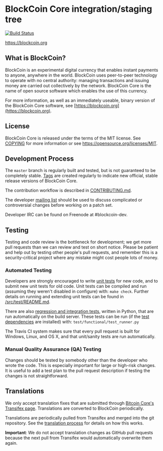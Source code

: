 BlockCoin Core integration/staging tree
=====================================

[![Build Status](https://travis-ci.org/blockcoin-project/blockcoin.svg?branch=master)](https://travis-ci.org/blockcoin-project/blockcoin)

https://blockcoin.org

What is BlockCoin?
----------------

BlockCoin is an experimental digital currency that enables instant payments to
anyone, anywhere in the world. BlockCoin uses peer-to-peer technology to operate
with no central authority: managing transactions and issuing money are carried
out collectively by the network. BlockCoin Core is the name of open source
software which enables the use of this currency.

For more information, as well as an immediately useable, binary version of
the BlockCoin Core software, see [https://blockcoin.org](https://blockcoin.org).

License
-------

BlockCoin Core is released under the terms of the MIT license. See [COPYING](COPYING) for more
information or see https://opensource.org/licenses/MIT.

Development Process
-------------------

The `master` branch is regularly built and tested, but is not guaranteed to be
completely stable. [Tags](https://github.com/blockcoin-project/blockcoin/tags) are created
regularly to indicate new official, stable release versions of BlockCoin Core.

The contribution workflow is described in [CONTRIBUTING.md](CONTRIBUTING.md).

The developer [mailing list](https://groups.google.com/forum/#!forum/blockcoin-dev)
should be used to discuss complicated or controversial changes before working
on a patch set.

Developer IRC can be found on Freenode at #blockcoin-dev.

Testing
-------

Testing and code review is the bottleneck for development; we get more pull
requests than we can review and test on short notice. Please be patient and help out by testing
other people's pull requests, and remember this is a security-critical project where any mistake might cost people
lots of money.

### Automated Testing

Developers are strongly encouraged to write [unit tests](src/test/README.md) for new code, and to
submit new unit tests for old code. Unit tests can be compiled and run
(assuming they weren't disabled in configure) with: `make check`. Further details on running
and extending unit tests can be found in [/src/test/README.md](/src/test/README.md).

There are also [regression and integration tests](/test), written
in Python, that are run automatically on the build server.
These tests can be run (if the [test dependencies](/test) are installed) with: `test/functional/test_runner.py`

The Travis CI system makes sure that every pull request is built for Windows, Linux, and OS X, and that unit/sanity tests are run automatically.

### Manual Quality Assurance (QA) Testing

Changes should be tested by somebody other than the developer who wrote the
code. This is especially important for large or high-risk changes. It is useful
to add a test plan to the pull request description if testing the changes is
not straightforward.

Translations
------------

We only accept translation fixes that are submitted through [Bitcoin Core's Transifex page](https://www.transifex.com/projects/p/bitcoin/).
Translations are converted to BlockCoin periodically.

Translations are periodically pulled from Transifex and merged into the git repository. See the
[translation process](doc/translation_process.md) for details on how this works.

**Important**: We do not accept translation changes as GitHub pull requests because the next
pull from Transifex would automatically overwrite them again.
